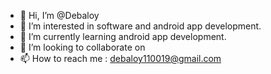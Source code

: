- 👋 Hi, I’m @Debaloy
- 👀 I’m interested in software and android app development.
- 🌱 I’m currently learning android app development.
- 💞️ I’m looking to collaborate on 
- 📫 How to reach me : debaloy110019@gmail.com

<!---
Debaloy/Debaloy is a ✨ special ✨ repository because its `README.md` (this file) appears on your GitHub profile.
You can click the Preview link to take a look at your changes.
--->
